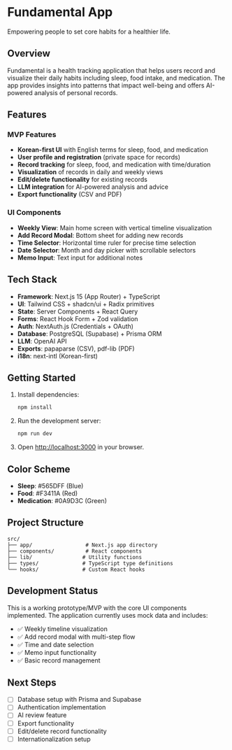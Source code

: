 # Fundamental App

Empowering people to set core habits for a healthier life.

## Overview

Fundamental is a health tracking application that helps users record and visualize their daily habits including sleep, food intake, and medication. The app provides insights into patterns that impact well-being and offers AI-powered analysis of personal records.

## Features

### MVP Features
- **Korean-first UI** with English terms for sleep, food, and medication
- **User profile and registration** (private space for records)
- **Record tracking** for sleep, food, and medication with time/duration
- **Visualization** of records in daily and weekly views
- **Edit/delete functionality** for existing records
- **LLM integration** for AI-powered analysis and advice
- **Export functionality** (CSV and PDF)

### UI Components
- **Weekly View**: Main home screen with vertical timeline visualization
- **Add Record Modal**: Bottom sheet for adding new records
- **Time Selector**: Horizontal time ruler for precise time selection
- **Date Selector**: Month and day picker with scrollable selectors
- **Memo Input**: Text input for additional notes

## Tech Stack

- **Framework**: Next.js 15 (App Router) + TypeScript
- **UI**: Tailwind CSS + shadcn/ui + Radix primitives
- **State**: Server Components + React Query
- **Forms**: React Hook Form + Zod validation
- **Auth**: NextAuth.js (Credentials + OAuth)
- **Database**: PostgreSQL (Supabase) + Prisma ORM
- **LLM**: OpenAI API
- **Exports**: papaparse (CSV), pdf-lib (PDF)
- **i18n**: next-intl (Korean-first)

## Getting Started

1. Install dependencies:
   ```bash
   npm install
   ```

2. Run the development server:
   ```bash
   npm run dev
   ```

3. Open [http://localhost:3000](http://localhost:3000) in your browser.

## Color Scheme

- **Sleep**: #565DFF (Blue)
- **Food**: #F3411A (Red)
- **Medication**: #0A9D3C (Green)

## Project Structure

```
src/
├── app/                 # Next.js app directory
├── components/          # React components
├── lib/                # Utility functions
├── types/              # TypeScript type definitions
└── hooks/              # Custom React hooks
```

## Development Status

This is a working prototype/MVP with the core UI components implemented. The application currently uses mock data and includes:

- ✅ Weekly timeline visualization
- ✅ Add record modal with multi-step flow
- ✅ Time and date selection
- ✅ Memo input functionality
- ✅ Basic record management

## Next Steps

- [ ] Database setup with Prisma and Supabase
- [ ] Authentication implementation
- [ ] AI review feature
- [ ] Export functionality
- [ ] Edit/delete record functionality
- [ ] Internationalization setup
